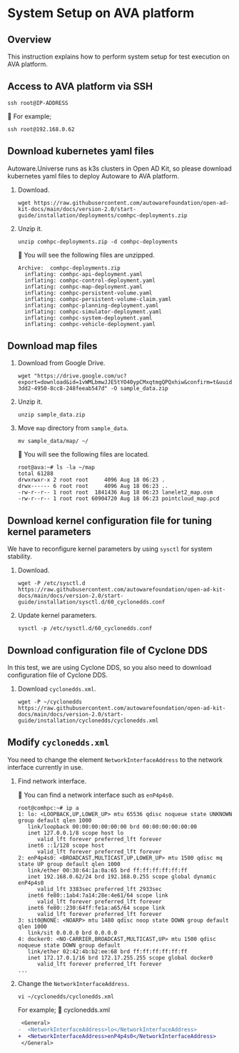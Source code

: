 # System Setup on AVA platform

## Overview

This instruction explains how to perform system setup for test execution on AVA platform.

## Access to AVA platform via SSH

```console
ssh root@IP-ADDRESS
```

:speech_balloon: For example;

```console
ssh root@192.168.0.62
```

## Download kubernetes yaml files

Autoware.Universe runs as k3s clusters in Open AD Kit, so please download kubernetes yaml files to deploy Autoware to AVA platform.

1. Download.

   ```console
   wget https://raw.githubusercontent.com/autowarefoundation/open-ad-kit-docs/main/docs/version-2.0/start-guide/installation/deployments/comhpc-deployments.zip
   ```

1. Unzip it.

   ```console
   unzip comhpc-deployments.zip -d comhpc-deployments
   ```

   :speech_balloon: You will see the following files are unzipped.

   ```console
   Archive:  comhpc-deployments.zip
     inflating: comhpc-api-deployment.yaml
     inflating: comhpc-control-deployment.yaml
     inflating: comhpc-map-deployment.yaml
     inflating: comhpc-persistent-volume.yaml
     inflating: comhpc-persistent-volume-claim.yaml
     inflating: comhpc-planning-deployment.yaml
     inflating: comhpc-simulator-deployment.yaml
     inflating: comhpc-system-deployment.yaml
     inflating: comhpc-vehicle-deployment.yaml
   ```

## Download map files

1. Download from Google Drive.

   ```console
   wget "https://drive.google.com/uc?export=download&id=1vWMLbmwJJE5tYO40ypCMxqtmgQPQxhiw&confirm=t&uuid=3d84d854-3dd2-4950-8cc8-248feeab547d" -O sample_data.zip
   ```

1. Unzip it.

   ```console
   unzip sample_data.zip
   ```

1. Move `map` directory from `sample_data`.

   ```console
   mv sample_data/map/ ~/
   ```

   :speech_balloon: You will see the following files are located.

   ```console
   root@ava:~# ls -la ~/map
   total 61288
   drwxrwxr-x 2 root root     4096 Aug 18 06:23 .
   drwx------ 6 root root     4096 Aug 18 06:23 ..
   -rw-r--r-- 1 root root  1841436 Aug 18 06:23 lanelet2_map.osm
   -rw-r--r-- 1 root root 60904720 Aug 18 06:23 pointcloud_map.pcd
   ```

## Download **kernel configuration** file for tuning kernel parameters

We have to reconfigure kernel parameters by using `sysctl` for system stability.

1. Download.

   ```console
   wget -P /etc/sysctl.d https://raw.githubusercontent.com/autowarefoundation/open-ad-kit-docs/main/docs/version-2.0/start-guide/installation/sysctl.d/60_cyclonedds.conf
   ```

1. Update kernel parameters.

   ```console
   sysctl -p /etc/sysctl.d/60_cyclonedds.conf
   ```

## Download configuration file of Cyclone DDS

In this test, we are using Cyclone DDS, so you also need to download configuration file of Cyclone DDS.

1. Download `cyclonedds.xml`.

   ```console
   wget -P ~/cyclonedds https://raw.githubusercontent.com/autowarefoundation/open-ad-kit-docs/main/docs/version-2.0/start-guide/installation/cyclonedds/cyclonedds.xml
   ```

## Modify `cyclonedds.xml`

You need to change the element `NetworkInterfaceAddress` to the network interface currently in use.

1. Find network interface.

   :speech_balloon: You can find a network interface such as `enP4p4s0`.

   ```console
   root@comhpc:~# ip a
   1: lo: <LOOPBACK,UP,LOWER_UP> mtu 65536 qdisc noqueue state UNKNOWN group default qlen 1000
      link/loopback 00:00:00:00:00:00 brd 00:00:00:00:00:00
      inet 127.0.0.1/8 scope host lo
         valid_lft forever preferred_lft forever
      inet6 ::1/128 scope host
         valid_lft forever preferred_lft forever
   2: enP4p4s0: <BROADCAST,MULTICAST,UP,LOWER_UP> mtu 1500 qdisc mq state UP group default qlen 1000
      link/ether 00:30:64:1a:0a:65 brd ff:ff:ff:ff:ff:ff
      inet 192.168.0.62/24 brd 192.168.0.255 scope global dynamic enP4p4s0
         valid_lft 3383sec preferred_lft 2933sec
      inet6 fe80::1ab4:7a14:28e:4e61/64 scope link
         valid_lft forever preferred_lft forever
      inet6 fe80::230:64ff:fe1a:a65/64 scope link
         valid_lft forever preferred_lft forever
   3: sit0@NONE: <NOARP> mtu 1480 qdisc noop state DOWN group default qlen 1000
      link/sit 0.0.0.0 brd 0.0.0.0
   4: docker0: <NO-CARRIER,BROADCAST,MULTICAST,UP> mtu 1500 qdisc noqueue state DOWN group default
      link/ether 02:42:4b:b2:ee:68 brd ff:ff:ff:ff:ff:ff
      inet 172.17.0.1/16 brd 172.17.255.255 scope global docker0
         valid_lft forever preferred_lft forever
   ...
   ```

1. Change the `NetworkInterfaceAddress`.

   ```console
   vi ~/cyclonedds/cyclonedds.xml
   ```

   For example; :page_facing_up: cyclonedds.xml

   ```diff
    <General>
   -  <NetworkInterfaceAddress>lo</NetworkInterfaceAddress>
   +  <NetworkInterfaceAddress>enP4p4s0</NetworkInterfaceAddress>
    </General>

   ```
